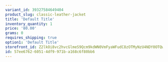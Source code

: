 ```yaml
---
variant_id: 39327584649404
product_slug: classic-leather-jacket
title: 'Default Title'
inventory_quantity: 1
price: '80.00'
grams: 0
requires_shipping: true
option1: 'Default Title'
storefront_id: Z2lkOi8vc2hvcGlmeS9Qcm9kdWN0VmFyaWFudC8zOTMyNzU4NDY0OTQwNA==
id: 57ee6762-6051-4df9-971b-a168c6f80bb6
---
```


